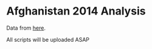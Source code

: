 Afghanistan 2014 Analysis
=========================

Data from [here](https://github.com/developmentseed/aodp-data/tree/runoff/data/2014_president_election/results/preliminary-results).

All scripts will be uploaded ASAP
